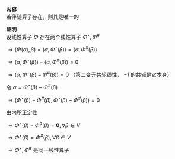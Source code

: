 **内容**  
若伴随算子存在，则其是唯一的  
  
**证明**  
设线性算子 $\Phi$ 存在两个线性算子 $\Phi^\star,\Phi^{\#}$  
  
 $\Rightarrow(\Phi(\alpha),\beta)=(\alpha,\Phi^\star(\beta))=(\alpha,\Phi^{\#}(\beta))$  
  
 $\Rightarrow(\alpha,\Phi^\star(\beta))-(\alpha,\Phi^{\#}(\beta))=0$  
  
 $\Rightarrow(\alpha,\Phi^\star(\beta)-\Phi^{\#}(\beta))=0$ （第二变元共轭线性， $-1$ 的共轭是它本身）  
  
令 $\alpha=\Phi^\star(\beta)-\Phi^{\#}(\beta)$  
  
 $\Rightarrow(\Phi^\star(\beta)-\Phi^{\#}(\beta),\Phi^\star(\beta)-\Phi^{\#}(\beta))=0$  
  
由内积正定性  
  
 $\Rightarrow\Phi^\star(\beta)-\Phi^{\#}(\beta)=\mathbf0,\forall\beta\in V$  
  
 $\Rightarrow\Phi^\star(\beta)=\Phi^{\#}(\beta),\forall\beta\in V$  
  
 $\Rightarrow\Phi^\star,\Phi^{\#}$ 是同一线性算子  
